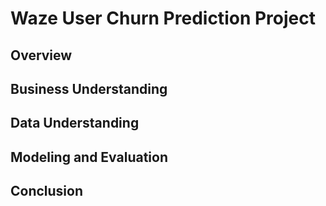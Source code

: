 # Waze User Churn Prediction Project

## Overview


## Business Understanding


## Data Understanding


## Modeling and Evaluation


## Conclusion

